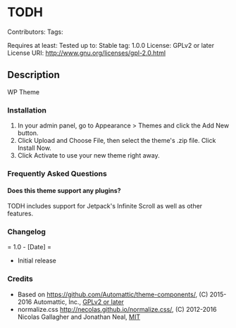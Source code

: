 # TODH

Contributors:
Tags:

Requires at least:
Tested up to:
Stable tag: 1.0.0
License: GPLv2 or later
License URI: http://www.gnu.org/licenses/gpl-2.0.html

## Description

WP Theme

### Installation

1. In your admin panel, go to Appearance > Themes and click the Add New button.
2. Click Upload and Choose File, then select the theme's .zip file. Click Install Now.
3. Click Activate to use your new theme right away.

### Frequently Asked Questions

#### Does this theme support any plugins?

TODH includes support for Jetpack's Infinite Scroll as well as other features.

### Changelog

= 1.0 - [Date] =
* Initial release

### Credits

* Based on https://github.com/Automattic/theme-components/, (C) 2015-2016 Automattic, Inc., [GPLv2 or later](https://www.gnu.org/licenses/gpl-2.0.html)
* normalize.css http://necolas.github.io/normalize.css/, (C) 2012-2016 Nicolas Gallagher and Jonathan Neal, [MIT](http://opensource.org/licenses/MIT)
